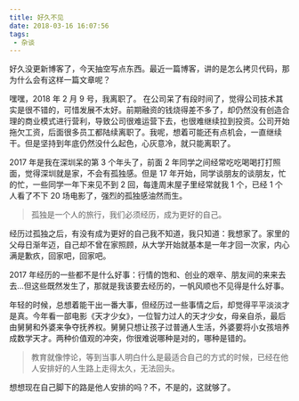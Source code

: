 ```yaml
---
title: 好久不见
date: 2018-03-16 16:07:56
tags:
 - 杂谈
---
```

好久没更新博客了，今天抽空写点东西。最近一篇博客，讲的是怎么拷贝代码，那为什么会有这样一篇文章呢？

嘿嘿，2018 年 2 月 9 号，我离职了。
在公司呆了有段时间了，觉得公司技术其实是很不错的，可惜发展不太好。前期融资的钱烧得差不多了，却仍然没有创造合理的商业模式进行营利，导致公司很难运营下去，也很难继续拉到投资。公司开始拖欠工资，后面很多员工都陆续离职了。我呢，想着可能还有点机会，一直继续干。但是坚持到年底仍然没什么起色，心灰意冷，就只能离职了。

<!-- more -->

2017 年是我在深圳呆的第 3 个年头了，前面 2 年同学之间经常吃吃喝喝打打照面，觉得深圳就是家，不会有孤独感。但是 17 年开始，同学谈朋友的谈朋友，忙的忙，一些同学一年下来见不到 2 回，每逢周末屋子里经常就我 1 个，已经 1 个人看了不下 20 场电影了，强烈的孤独感油然而生。

> 孤独是一个人的旅行，我们必须经历，成为更好的自己。

经历过孤独之后，有没有成为更好的自己我不知道，我只知道：我想家了。家里的父母日渐年迈，自己却不曾在家照顾，从大学开始就基本是一年才回一次家，内心满是歉疚，回家吧，回家吧。

2017 年经历的一些都不是什么好事：行情的饱和、创业的艰辛、朋友间的来来去去...但这些既然发生了，那就是我该要去经历的，一帆风顺也不见得是什么好事。

年轻的时候，总想着能干出一番大事，但经历过一些事情之后，却觉得平平淡淡才是真。今年看一部电影《天才少女》，一位智力过人的天才少女，母亲自杀，最后由舅舅和外婆来争夺抚养权。舅舅只想让孩子过普通人生活，外婆要将小女孩培养成数学天才。两种价值观的冲突，你很难说哪种是对的，哪种是错的。

> 教育就像悖论，等到当事人明白什么是最适合自己的方式的时候，已经在他人安排好的人生路上走得太久，无法回头。

想想现在自己脚下的路是他人安排的吗？不，不是的，这就够了。
